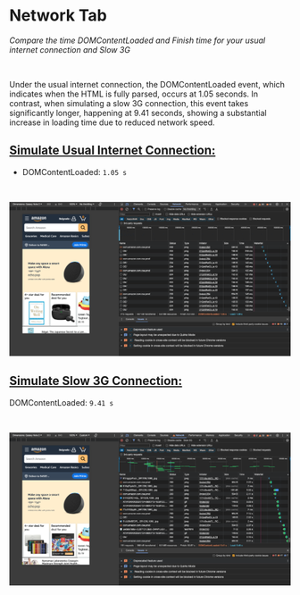 # Network Tab

_Compare the time DOMContentLoaded and Finish time for your usual internet connection and Slow 3G_  

<br>

Under the usual internet connection, the DOMContentLoaded event, which indicates when the HTML is fully parsed, occurs at 1.05 seconds. In contrast, when simulating a slow 3G connection, this event takes significantly longer, happening at 9.41 seconds, showing a substantial increase in loading time due to reduced network speed.









## [Simulate Usual Internet Connection:](https://github.com/AdamCegGrid/practical_task_module_8/blob/main/DevTools_Task/04-Notwork-Tab-IC.png) 

- DOMContentLoaded: `1.05 s`

<br>

![Simulate Usual Internet Connection](04-Network-Tab-IC.png) 

## [Simulate Slow 3G Connection:](https://github.com/AdamCegGrid/practical_task_module_8/blob/main/DevTools_Task/04-Notwork-Tab-I3g.png) 

DOMContentLoaded: `9.41 s`

<br>

![Simulate Slow 3G Connection](04-Network-Tab-3g.png)
